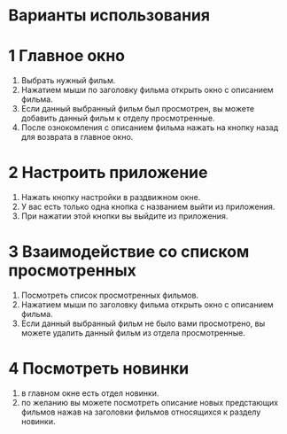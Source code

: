 
#  Варианты использования
# 1  Главное окно
1. Выбрать нужный фильм.
2. Нажатием мыши по заголовку фильма открыть окно с описанием фильма.
3. Если данный выбранный фильм был просмотрен, вы можете добавить данный фильм к отделу просмотренные.
4. После ознокомления с описанием фильма нажать на кнопку назад для возврата в главное окно.
# 2 Настроить приложение
1. Нажать кнопку настройки в раздвижном окне.
2. У вас есть только одна кнопка с названием выйти из приложения.
3. При нажатии этой кнопки вы выйдите из приложения.
# 3 Взаимодействие со списком просмотренных
1. Посмотреть список просмотренных фильмов.
2. Нажатием мыши по заголовку фильма открыть окно с описанием фильма.
3. Если данный выбранный фильм не было вами просмотрено, вы можете удалить данный фильм из отдела просмотренные.
# 4 Посмотреть новинки
1. в главном окне есть отдел новинки.
2. по желанию вы можете посмотреть описание новых предстающих фильмов нажав на заголовки фильмов относящихся к разделу новинки.
